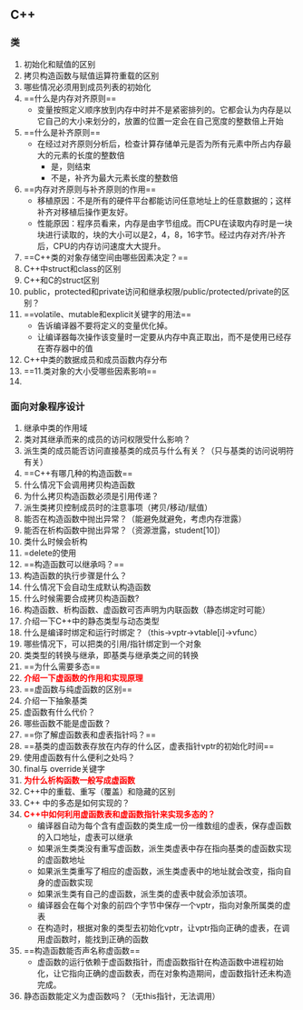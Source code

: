 ## C++



### 类

1. 初始化和赋值的区别
2. 拷贝构造函数与赋值运算符重载的区别
3. 哪些情况必须用到成员列表的初始化
4. ==什么是内存对齐原则==
   +  变量按照定义顺序放到内存中时并不是紧密排列的。它都会认为内存是以它自己的大小来划分的，放置的位置一定会在自己宽度的整数倍上开始
5. ==什么是补齐原则==
   + 在经过对齐原则分析后，检查计算存储单元是否为所有元素中所占内存最大的元素的长度的整数倍
     + 是，则结束
     + 不是，补齐为最大元素长度的整数倍
6. ==内存对齐原则与补齐原则的作用==
   + 移植原因：不是所有的硬件平台都能访问任意地址上的任意数据的；这样补齐对移植后操作更友好。
   + 性能原因：程序员看来，内存是由字节组成。而CPU在读取内存时是一块块进行读取的，块的大小可以是2，4，8，16字节。经过内存对齐/补齐后，CPU的内存访问速度大大提升。
7. ==C++类的对象存储空间由哪些因素决定？==
8. C++中struct和class的区别
9. C++和C的struct区别
10. public，protected和private访问和继承权限/public/protected/private的区别？
11. ==volatile、mutable和explicit关键字的用法==
    + 告诉编译器不要将定义的变量优化掉。
    + 让编译器每次操作该变量时一定要从内存中真正取出，而不是使用已经存在寄存器中的值
12. C++中类的数据成员和成员函数内存分布
13. ==11.类对象的大小受哪些因素影响==
14. 

### 面向对象程序设计

1. 继承中类的作用域
2. 类对其继承而来的成员的访问权限受什么影响？
3. 派生类的成员能否访问直接基类的成员与什么有关？（只与基类的访问说明符有关）
4. ==C++有哪几种的构造函数==
5. 什么情况下会调用拷贝构造函数
6. 为什么拷贝构造函数必须是引用传递？
7. 派生类拷贝控制成员时的注意事项（拷贝/移动/赋值）
8. 能否在构造函数中抛出异常？（能避免就避免，考虑内存泄露）
9. 能否在析构函数中抛出异常？（资源泄露，student[10]）
10. 类什么时候会析构
11. =delete的使用
12. ==构造函数可以继承吗？==
13. 构造函数的执行步骤是什么？
14. 什么情况下会自动生成默认构造函数
15. 什么时候需要合成拷贝构造函数?
16. 构造函数、析构函数、虚函数可否声明为内联函数（静态绑定时可能）
17. 介绍一下C++中的静态类型与动态类型
18. 什么是编译时绑定和运行时绑定？（this->vptr->vtable[i]->vfunc）
19. 哪些情况下，可以把类的引用/指针绑定到一个对象
20. 类类型的转换与继承，即基类与继承类之间的转换
21. ==为什么需要多态==
22. **<font color = red>介绍一下虚函数的作用和实现原理</font>**
23. ==虚函数与纯虚函数的区别==
24. 介绍一下抽象基类
25. 虚函数有什么代价？
26. 哪些函数不能是虚函数？
27. ==你了解虚函数表和虚表指针吗？== 
28. ==基类的虚函数表存放在内存的什么区，虚表指针vptr的初始化时间==
29. 使用虚函数有什么便利之处吗？
30. final与 override关键字
31. **<font color = red>为什么析构函数一般写成虚函数</font>**
32. C++中的重载、重写（覆盖）和隐藏的区别
33. C++ 中的多态是如何实现的？
34. **<font color = red>C++中如何利用虚函数表和虚函数指针来实现多态的？</font>**
    + 编译器自动为每个含有虚函数的类生成一份一维数组的虚表，保存虚函数的入口地址，虚表可以继承
    + 如果派生类类没有重写虚函数，派生类虚表中存在指向基类的虚函数实现的虚函数地址
    + 如果派生类重写了相应的虚函数，派生类虚表中的地址就会改变，指向自身的虚函数实现
    + 如果派生类有自己的虚函数，派生类的虚表中就会添加该项。
    + 编译器会在每个对象的前四个字节中保存一个vptr，指向对象所属类的虚表
    + 在构造时，根据对象的类型去初始化vptr，让vptr指向正确的虚表，在调用虚函数时，能找到正确的函数
35. ==构造函数能否声名称虚函数==
    + 虚函数的运行依赖于虚函数指针，而虚函数指针在构造函数中进程初始化，让它指向正确的虚函数表，而在对象构造期间，虚函数指针还未构造完成。
36. 静态函数能定义为虚函数吗？（无this指针，无法调用）





























